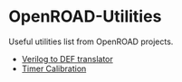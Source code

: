 # OpenROAD-Utilities

Useful utilities list from OpenROAD projects.

* [Verilog to DEF translator](/verilog-to-def)
* [Timer Calibration](/TimerCalibration)
